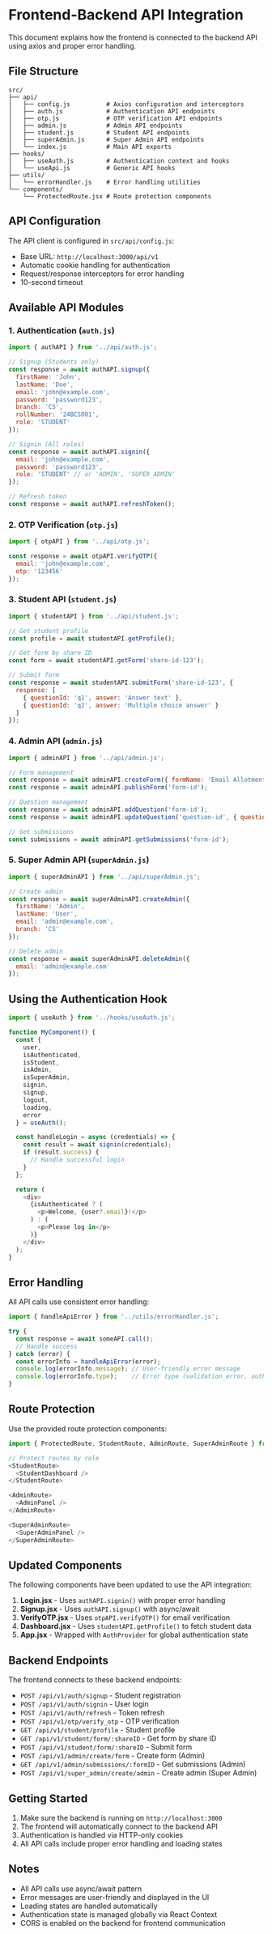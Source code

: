 # Frontend-Backend API Integration

This document explains how the frontend is connected to the backend API using axios and proper error handling.

## File Structure

```
src/
├── api/
│   ├── config.js          # Axios configuration and interceptors
│   ├── auth.js            # Authentication API endpoints
│   ├── otp.js             # OTP verification API endpoints
│   ├── admin.js           # Admin API endpoints
│   ├── student.js         # Student API endpoints
│   ├── superAdmin.js      # Super Admin API endpoints
│   └── index.js           # Main API exports
├── hooks/
│   ├── useAuth.js         # Authentication context and hooks
│   └── useApi.js          # Generic API hooks
├── utils/
│   └── errorHandler.js    # Error handling utilities
└── components/
    └── ProtectedRoute.jsx # Route protection components
```

## API Configuration

The API client is configured in `src/api/config.js`:
- Base URL: `http://localhost:3000/api/v1`
- Automatic cookie handling for authentication
- Request/response interceptors for error handling
- 10-second timeout

## Available API Modules

### 1. Authentication (`auth.js`)
```javascript
import { authAPI } from '../api/auth.js';

// Signup (Students only)
const response = await authAPI.signup({
  firstName: 'John',
  lastName: 'Doe',
  email: 'john@example.com',
  password: 'password123',
  branch: 'CS',
  rollNumber: '24BCS001',
  role: 'STUDENT'
});

// Signin (All roles)
const response = await authAPI.signin({
  email: 'john@example.com',
  password: 'password123',
  role: 'STUDENT' // or 'ADMIN', 'SUPER_ADMIN'
});

// Refresh token
const response = await authAPI.refreshToken();
```

### 2. OTP Verification (`otp.js`)
```javascript
import { otpAPI } from '../api/otp.js';

const response = await otpAPI.verifyOTP({
  email: 'john@example.com',
  otp: '123456'
});
```

### 3. Student API (`student.js`)
```javascript
import { studentAPI } from '../api/student.js';

// Get student profile
const profile = await studentAPI.getProfile();

// Get form by share ID
const form = await studentAPI.getForm('share-id-123');

// Submit form
const response = await studentAPI.submitForm('share-id-123', {
  response: [
    { questionId: 'q1', answer: 'Answer text' },
    { questionId: 'q2', answer: 'Multiple choice answer' }
  ]
});
```

### 4. Admin API (`admin.js`)
```javascript
import { adminAPI } from '../api/admin.js';

// Form management
const response = await adminAPI.createForm({ formName: 'Email Allotment Form' });
const response = await adminAPI.publishForm('form-id');

// Question management
const response = await adminAPI.addQuestion('form-id');
const response = await adminAPI.updateQuestion('question-id', { question: 'New question text' });

// Get submissions
const submissions = await adminAPI.getSubmissions('form-id');
```

### 5. Super Admin API (`superAdmin.js`)
```javascript
import { superAdminAPI } from '../api/superAdmin.js';

// Create admin
const response = await superAdminAPI.createAdmin({
  firstName: 'Admin',
  lastName: 'User',
  email: 'admin@example.com',
  branch: 'CS'
});

// Delete admin
const response = await superAdminAPI.deleteAdmin({
  email: 'admin@example.com'
});
```

## Using the Authentication Hook

```javascript
import { useAuth } from '../hooks/useAuth.js';

function MyComponent() {
  const { 
    user, 
    isAuthenticated, 
    isStudent, 
    isAdmin, 
    isSuperAdmin,
    signin, 
    signup, 
    logout,
    loading,
    error 
  } = useAuth();

  const handleLogin = async (credentials) => {
    const result = await signin(credentials);
    if (result.success) {
      // Handle successful login
    }
  };

  return (
    <div>
      {isAuthenticated ? (
        <p>Welcome, {user?.email}!</p>
      ) : (
        <p>Please log in</p>
      )}
    </div>
  );
}
```

## Error Handling

All API calls use consistent error handling:

```javascript
import { handleApiError } from '../utils/errorHandler.js';

try {
  const response = await someAPI.call();
  // Handle success
} catch (error) {
  const errorInfo = handleApiError(error);
  console.log(errorInfo.message); // User-friendly error message
  console.log(errorInfo.type);    // Error type (validation_error, auth_error, etc.)
}
```

## Route Protection

Use the provided route protection components:

```javascript
import { ProtectedRoute, StudentRoute, AdminRoute, SuperAdminRoute } from '../components/ProtectedRoute.jsx';

// Protect routes by role
<StudentRoute>
  <StudentDashboard />
</StudentRoute>

<AdminRoute>
  <AdminPanel />
</AdminRoute>

<SuperAdminRoute>
  <SuperAdminPanel />
</SuperAdminRoute>
```

## Updated Components

The following components have been updated to use the API integration:

1. **Login.jsx** - Uses `authAPI.signin()` with proper error handling
2. **Signup.jsx** - Uses `authAPI.signup()` with async/await
3. **VerifyOTP.jsx** - Uses `otpAPI.verifyOTP()` for email verification
4. **Dashboard.jsx** - Uses `studentAPI.getProfile()` to fetch student data
5. **App.jsx** - Wrapped with `AuthProvider` for global authentication state

## Backend Endpoints

The frontend connects to these backend endpoints:
- `POST /api/v1/auth/signup` - Student registration
- `POST /api/v1/auth/signin` - User login
- `POST /api/v1/auth/refresh` - Token refresh
- `POST /api/v1/otp/verify_otp` - OTP verification
- `GET /api/v1/student/profile` - Student profile
- `GET /api/v1/student/form/:shareID` - Get form by share ID
- `POST /api/v1/student/form/:shareID` - Submit form
- `POST /api/v1/admin/create/form` - Create form (Admin)
- `GET /api/v1/admin/submissions/:formID` - Get submissions (Admin)
- `POST /api/v1/super_admin/create/admin` - Create admin (Super Admin)

## Getting Started

1. Make sure the backend is running on `http://localhost:3000`
2. The frontend will automatically connect to the backend API
3. Authentication is handled via HTTP-only cookies
4. All API calls include proper error handling and loading states

## Notes

- All API calls use async/await pattern
- Error messages are user-friendly and displayed in the UI
- Loading states are handled automatically
- Authentication state is managed globally via React Context
- CORS is enabled on the backend for frontend communication
